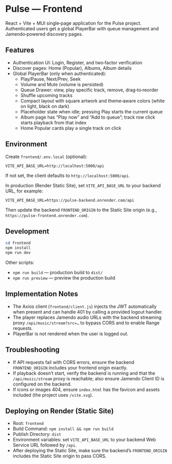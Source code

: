# Pulse — Frontend

React + Vite + MUI single‑page application for the Pulse project. Authenticated users get a global PlayerBar with queue management and Jamendo‑powered discovery pages.

## Features
- Authentication UI: Login, Register, and two‑factor verification
- Discover pages: Home (Popular), Albums, Album details
- Global PlayerBar (only when authenticated):
  - Play/Pause, Next/Prev, Seek
  - Volume and Mute (volume is persisted)
  - Queue Drawer: view, play specific track, remove, drag‑to‑reorder
  - Shuffle upcoming tracks
  - Compact layout with square artwork and theme‑aware colors (white on light, black on dark)
  - Placeholder state when idle; pressing Play starts the current queue
  - Album page has “Play now” and “Add to queue”; track row click starts playback from that index
  - Home Popular cards play a single track on click

## Environment
Create `frontend/.env.local` (optional):

```
VITE_API_BASE_URL=http://localhost:5000/api
```

If not set, the client defaults to `http://localhost:5000/api`.

In production (Render Static Site), set `VITE_API_BASE_URL` to your backend URL, for example:

```
VITE_API_BASE_URL=https://pulse-backend.onrender.com/api
```
Then update the backend `FRONTEND_ORIGIN` to the Static Site origin (e.g., `https://pulse-frontend.onrender.com`).

## Development

```powershell
cd frontend
npm install
npm run dev
```

Other scripts:
- `npm run build` — production build to `dist/`
- `npm run preview` — preview the production build

## Implementation Notes
- The Axios client (`frontend/client.js`) injects the JWT automatically when present and can handle 401 by calling a provided logout handler.
- The player replaces Jamendo audio URLs with the backend streaming proxy `/api/music/stream?src=…` to bypass CORS and to enable Range requests.
- PlayerBar is not rendered when the user is logged out.

## Troubleshooting
- If API requests fail with CORS errors, ensure the backend `FRONTEND_ORIGIN` includes your frontend origin exactly.
- If playback doesn’t start, verify the backend is running and that the `/api/music/stream` proxy is reachable; also ensure Jamendo Client ID is configured on the backend.
- If icons or images 404, ensure `index.html` has the favicon and assets included (the project uses `/vite.svg`).

## Deploying on Render (Static Site)
- Root: `frontend`
- Build Command: `npm install && npm run build`
- Publish Directory: `dist`
- Environment variables: set `VITE_API_BASE_URL` to your backend Web Service URL followed by `/api`.
- After deploying the Static Site, make sure the backend’s `FRONTEND_ORIGIN` includes the Static Site origin to pass CORS.
